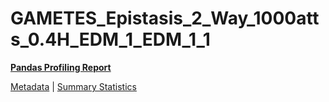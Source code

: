 # GAMETES_Epistasis_2_Way_1000atts_0.4H_EDM_1_EDM_1_1

[**Pandas Profiling Report**](https://epistasislab.github.io/penn-ml-benchmarks/profile/GAMETES_Epistasis_2_Way_1000atts_0.4H_EDM_1_EDM_1_1.html)

[Metadata](metadata.yaml) | [Summary Statistics](summary_stats.csv)

